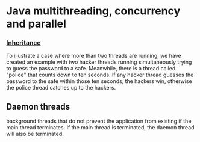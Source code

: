 # Java multithreading, concurrency and parallel

### [Inheritance](/src/main/java/thread/fundamentals/creation/inheritance/ThreadInheritanceMain.java)
To illustrate a case where more than two threads are running, we have created an example with two hacker threads running simultaneously trying to guess the password to a safe. Meanwhile, there is a thread called "police" that counts down to ten seconds. If any hacker thread guesses the password to the safe within those ten seconds, the hackers win, otherwise the police thread catches up to the hackers.

## Daemon threads
background threads that do not prevent the application from existing if the main thread terminates.
If the main thread is terminated, the daemon thread will also be terminated.